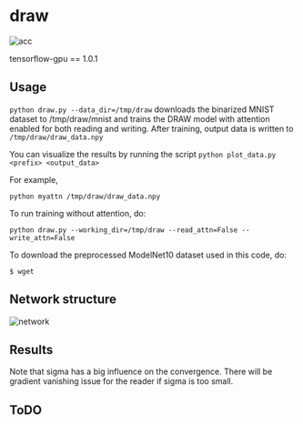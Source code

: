 # draw
![acc](../master/assests/rac_acc.png)

tensorflow-gpu == 1.0.1
## Usage

`python draw.py --data_dir=/tmp/draw` downloads the binarized MNIST dataset to /tmp/draw/mnist and trains the DRAW model with attention enabled for both reading and writing. After training, output data is written to `/tmp/draw/draw_data.npy`

You can visualize the results by running the script `python plot_data.py <prefix> <output_data>`

For example, 

`python myattn /tmp/draw/draw_data.npy`

To run training without attention, do:

`python draw.py --working_dir=/tmp/draw --read_attn=False --write_attn=False`

To download the preprocessed ModelNet10 dataset used in this code, do:
```
$ wget
```

## Network structure
![network](../master/assests/attention_network.png)


## Results
Note that sigma has a big influence on the convergence. There will be gradient vanishing issue for the reader if sigma is too small.

## ToDO

